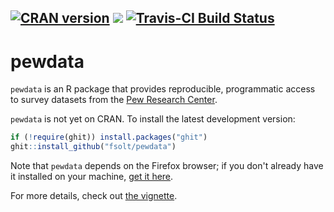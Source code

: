 [![CRAN version](http://www.r-pkg.org/badges/version/pewdata)](https://cran.r-project.org/package=pewdata) ![](http://cranlogs.r-pkg.org/badges/grand-total/pewdata) [![Travis-CI Build Status](https://travis-ci.org/fsolt/pewdata.svg?branch=master)](https://travis-ci.org/fsolt/pewdata)
------------------------------------------------------------------------
pewdata
=========

`pewdata` is an R package that provides reproducible, programmatic access to survey datasets from the [Pew Research Center](http://www.pewresearch.org).

`pewdata` is not yet on CRAN.  To install the latest development version: 

```R
if (!require(ghit)) install.packages("ghit")
ghit::install_github("fsolt/pewdata")
```
Note that `pewdata` depends on the Firefox browser; if you don't already have it installed on your machine, [get it here](https://www.mozilla.org/firefox).

For more details, check out [the vignette](https://github.com/fsolt/pewdata/blob/master/vignettes/pewdata-vignette.Rmd).
